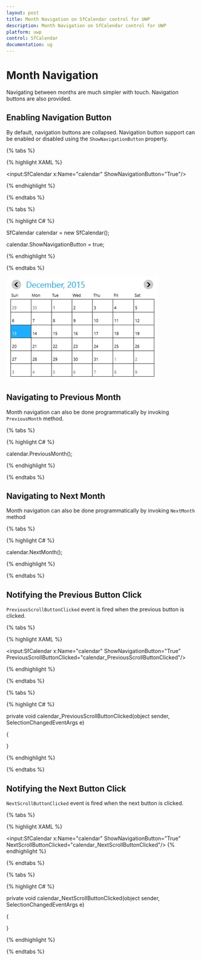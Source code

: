 ```yaml
---
layout: post
title: Month Navigation on SfCalendar control for UWP
description: Month Navigation on SfCalendar control for UWP
platform: uwp
control: SfCalendar
documentation: ug
---
```


# Month Navigation

Navigating between months are much simpler with touch. Navigation buttons are also provided.

## Enabling Navigation Button

By default, navigation buttons are collapsed. Navigation button support can be enabled or disabled using the `ShowNavigationButton` property.

{% tabs %}

{% highlight XAML %}

<input:SfCalendar x:Name="calendar" ShowNavigationButton="True"/>

{% endhighlight %}

{% endtabs %}

{% tabs %}

{% highlight C# %}

SfCalendar calendar = new SfCalendar();

calendar.ShowNavigationButton = true;

{% endhighlight %}

{% endtabs %}

![](SfCalendar-images/SfCalendar-img12.jpeg)


## Navigating to Previous Month

Month navigation can also be done programmatically by invoking `PreviousMonth` method.

{% tabs %}

{% highlight C# %}

calendar.PreviousMonth();


{% endhighlight %}

{% endtabs %}


## Navigating to Next Month

Month navigation can also be done programmatically by invoking `NextMonth` method

{% tabs %}

{% highlight C# %}

calendar.NextMonth();

{% endhighlight %}

{% endtabs %}

## Notifying the Previous Button Click

`PreviousScrollButtonClicked` event is fired when the previous button is clicked.

{% tabs %}

{% highlight XAML %}

<input:SfCalendar x:Name="calendar" ShowNavigationButton="True"
                  PreviousScrollButtonClicked="calendar_PreviousScrollButtonClicked"/>

{% endhighlight %}

{% endtabs %}

{% tabs %}

{% highlight C# %}

private void calendar_PreviousScrollButtonClicked(object sender, SelectionChangedEventArgs e)

{

}

{% endhighlight %}

{% endtabs %}

## Notifying the Next Button Click

`NextScrollButtonClicked` event is fired when the next button is clicked.

{% tabs %}

{% highlight XAML %}

<input:SfCalendar x:Name="calendar" ShowNavigationButton="True"
                  NextScrollButtonClicked="calendar_NextScrollButtonClicked"/>
{% endhighlight %}

{% endtabs %}

{% tabs %}

{% highlight C# %}

private void calendar_NextScrollButtonClicked(object sender, SelectionChangedEventArgs e)

{

}

{% endhighlight %}

{% endtabs %}


